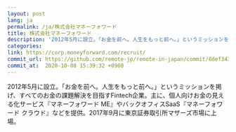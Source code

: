 ```yaml
---
layout: post
lang: ja
permalink: /ja/株式会社マネーフォワード
title: 株式会社マネーフォワード
description: '2012年5月に設立。「お金を前へ。人生をもっと前へ。」というミッションを掲げ、すべてのお金の課題解決を目指すFintech企業。主に、個人向けお金の見える化サービス『マネーフォワード ME』やバックオフィスSaaS『マネーフォワード クラウド』などを提供。2017年9月に東京証券取引所マザーズ市場に上場。'
categories: 
link: https://corp.moneyforward.com/recruit/
commit_url: https://github.com/remote-jp/remote-in-japan/commit/8def343c71912a9e79ca31e369ae99bb8ce50b31
commit_at:  2020-10-08 15:39:32 +0900
---
```


<p>2012年5月に設立。「お金を前へ。人生をもっと前へ。」というミッションを掲げ、すべてのお金の課題解決を目指すFintech企業。主に、個人向けお金の見える化サービス『マネーフォワード ME』やバックオフィスSaaS『マネーフォワード クラウド』などを提供。2017年9月に東京証券取引所マザーズ市場に上場。</p>
